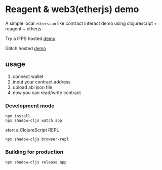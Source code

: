 # Reagent & web3(etherjs) demo

A simple local `etherscan` like contract interact demo using clojurescript + reagent + etherjs.

Try a IFPS hosted [demo](https://gateway.pinata.cloud/ipfs/QmeAwBwdWYGa1vqerqcitRmA59We6uqCKMN2nEAN4R3D3P/?preview=1)

Glitch hosted [demo](https://reagent-web3-demo.glitch.me/)

## usage

1. connect wallet
2. input your contract address
3. upload abi json file
4. now you can read/write contract

### Development mode
```
npm install
npx shadow-cljs watch app
```
start a ClojureScript REPL
```
npx shadow-cljs browser-repl
```
### Building for production

```
npx shadow-cljs release app
```
